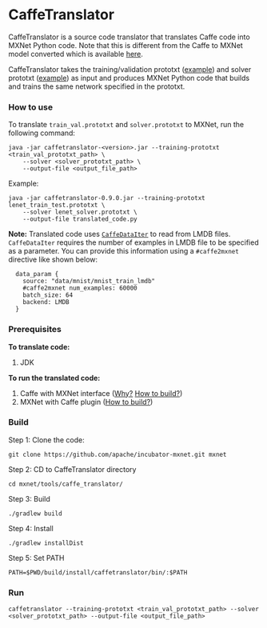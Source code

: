 # CaffeTranslator
CaffeTranslator is a source code translator that translates Caffe code into MXNet Python code. Note that this is different from the Caffe to MXNet model converted which is available [here](https://github.com/apache/incubator-mxnet/tree/master/tools/caffe_converter).

CaffeTranslator takes the training/validation prototxt ([example](https://github.com/BVLC/caffe/blob/master/examples/mnist/lenet_train_test.prototxt)) and solver prototxt ([example](https://github.com/BVLC/caffe/blob/master/examples/mnist/lenet_solver.prototxt)) as input and produces MXNet Python code that builds and trains the same network specified in the prototxt.

### How to use
To translate `train_val.prototxt` and `solver.prototxt` to MXNet, run the following command:
```
java -jar caffetranslator-<version>.jar --training-prototxt <train_val_prototxt_path> \
    --solver <solver_prototxt_path> \
    --output-file <output_file_path>
```
Example:
```
java -jar caffetranslator-0.9.0.jar --training-prototxt lenet_train_test.prototxt \
    --solver lenet_solver.prototxt \
    --output-file translated_code.py
```

**Note:** Translated code uses [`CaffeDataIter`](https://mxnet.incubator.apache.org/how_to/caffe.html#use-io-caffedataiter) to read from LMDB files. `CaffeDataIter` requires the number of examples in LMDB file to be specified as a parameter. You can provide this information using a `#caffe2mxnet` directive like shown below:

```
  data_param {
    source: "data/mnist/mnist_train_lmdb"
    #caffe2mxnet num_examples: 60000
    batch_size: 64
    backend: LMDB
  }
```

### Prerequisites
**To translate code:**
1. JDK

**To run the translated code:**
1. Caffe with MXNet interface ([Why?](faq.md#why_caffe) [How to build?](https://github.com/apache/incubator-mxnet/tree/master/plugin/caffe#install-caffe-with-mxnet-interface))
2. MXNet with Caffe plugin ([How to build?](https://github.com/apache/incubator-mxnet/tree/master/plugin/caffe#compile-with-caffe))

### Build
Step 1: Clone the code:
```
git clone https://github.com/apache/incubator-mxnet.git mxnet
```
Step 2: CD to CaffeTranslator directory
```
cd mxnet/tools/caffe_translator/
```
Step 3: Build
```
./gradlew build
```
Step 4: Install
```
./gradlew installDist
```
Step 5: Set PATH
```
PATH=$PWD/build/install/caffetranslator/bin/:$PATH
```

### Run
```
caffetranslator --training-prototxt <train_val_prototxt_path> --solver <solver_prototxt_path> --output-file <output_file_path>
```
